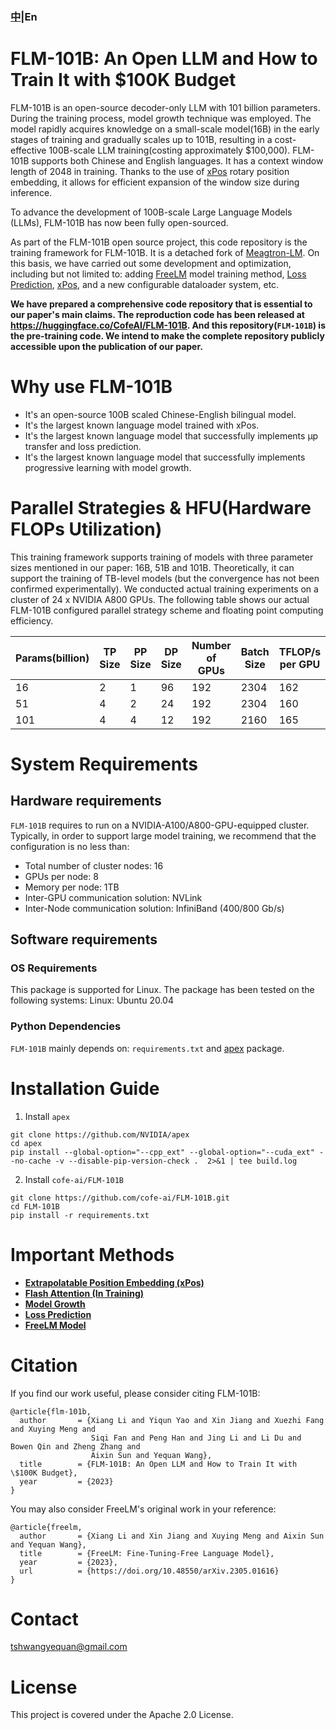 ### [中](README_zh.md)|En


# FLM-101B: An Open LLM and How to Train It with \$100K Budget

FLM-101B is an open-source decoder-only LLM with 101 billion parameters. During the training process, model growth technique was employed. The model rapidly acquires knowledge on a small-scale model(16B) in the early stages of training and gradually scales up to 101B, resulting in a cost-effective 100B-scale LLM training(costing approximately $100,000).
FLM-101B supports both Chinese and English languages. It has a context window length of 2048 in training. Thanks to the use of [xPos](https://arxiv.org/pdf/2212.10554.pdf) rotary position embedding, it allows for efficient expansion of the window size during inference.

To advance the development of 100B-scale Large Language Models (LLMs), FLM-101B has now been fully open-sourced.

As part of the FLM-101B open source project, this code repository is the training framework for FLM-101B. It is a detached fork of [Meagtron-LM](https://github.com/NVIDIA/Megatron-LM). On this basis, we have carried out some development and optimization, including but not limited to: adding [FreeLM](https://arxiv.org/pdf/2305.01616.pdf) model training method, [Loss Prediction](https://arxiv.org/abs/2304.06875), [xPos](https://arxiv.org/pdf/2212.10554.pdf), and a new configurable dataloader system, etc.

**We have prepared a comprehensive code repository that is essential to our paper's main claims. The reproduction code has been released at https://huggingface.co/CofeAI/FLM-101B. And this repository(`FLM-101B`) is the pre-training code. We intend to make the complete repository publicly accessible upon the publication of our paper.**

# Why use FLM-101B

- It's an open-source 100B scaled Chinese-English bilingual model.
- It's the largest known language model trained with xPos.
- It's the largest known language model that successfully implements μp transfer and loss prediction.
- It's the largest known language model that successfully implements progressive learning with model growth.


# Parallel Strategies & HFU(Hardware FLOPs Utilization)
This training framework supports training of models with three parameter sizes mentioned in our paper: 16B, 51B and 101B. Theoretically, it can support the training of TB-level models (but the convergence has not been confirmed experimentally). We conducted actual training experiments on a cluster of 24 x NVIDIA A800 GPUs. The following table shows our actual FLM-101B configured parallel strategy scheme and floating point computing efficiency.

| **Params(billion)** | **TP Size**  | **PP Size**  | **DP Size**  | **Number of GPUs**  | **Batch Size**  | **TFLOP/s per GPU**  | **GPU Utilization**  |
|---------------------|--------------|--------------|--------------|---------------------|-----------------|----------------------|----------------------|
| 16                  | 2            | 1            | 96           | 192                 | 2304            | 162                  | 51.90%               | 
| 51                  | 4            | 2            | 24           | 192                 | 2304            | 160                  | 51.30%               | 
| 101                 | 4            | 4            | 12           | 192                 | 2160            | 165                  | 52.88%               | 


# System Requirements

## Hardware requirements

`FLM-101B` requires to run on a NVIDIA-A100/A800-GPU-equipped cluster. Typically, in order to support large model training, we recommend that the configuration is no less than:

* Total number of cluster nodes: 16
* GPUs per node: 8
* Memory per node: 1TB
* Inter-GPU communication solution: NVLink
* Inter-Node communication solution: InfiniBand (400/800 Gb/s)

## Software requirements

### OS Requirements

This package is supported for Linux. The package has been tested on the following systems:
Linux: Ubuntu 20.04

### Python Dependencies

`FLM-101B` mainly depends on: `requirements.txt` and [apex](https://github.com/NVIDIA/apex) package.


# Installation Guide
1. Install `apex`

```
git clone https://github.com/NVIDIA/apex
cd apex
pip install --global-option="--cpp_ext" --global-option="--cuda_ext" --no-cache -v --disable-pip-version-check .  2>&1 | tee build.log
```

2. Install `cofe-ai/FLM-101B`
```
git clone https://github.com/cofe-ai/FLM-101B.git
cd FLM-101B
pip install -r requirements.txt
```

# Important Methods

- **[Extrapolatable Position Embedding (xPos)](https://arxiv.org/pdf/2212.10554.pdf)**
- **[Flash Attention (In Training)](https://arxiv.org/pdf/2205.14135.pdf)**
- **[Model Growth](https://arxiv.org/pdf/2305.02869.pdf)**
- **[Loss Prediction](https://arxiv.org/abs/2304.06875)**
- **[FreeLM Model](https://arxiv.org/pdf/2305.01616.pdf)**


# Citation

If you find our work useful, please consider citing FLM-101B:
```
@article{flm-101b,
  author       = {Xiang Li and Yiqun Yao and Xin Jiang and Xuezhi Fang and Xuying Meng and
                  Siqi Fan and Peng Han and Jing Li and Li Du and Bowen Qin and Zheng Zhang and
                  Aixin Sun and Yequan Wang},
  title        = {FLM-101B: An Open LLM and How to Train It with \$100K Budget},
  year         = {2023}
}
```

You may also consider FreeLM's original work in your reference:
```
@article{freelm,
  author       = {Xiang Li and Xin Jiang and Xuying Meng and Aixin Sun and Yequan Wang},
  title        = {FreeLM: Fine-Tuning-Free Language Model},
  year         = {2023},
  url          = {https://doi.org/10.48550/arXiv.2305.01616}
}
```

# Contact

tshwangyequan@gmail.com

# License

This project is covered under the Apache 2.0 License.